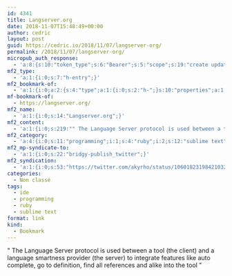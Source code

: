 ```yaml
---
id: 4341
title: Langserver.org
date: 2018-11-07T15:48:49+00:00
author: cedric
layout: post
guid: https://cedric.io/2018/11/07/langserver-org/
permalink: /2018/11/07/langserver-org/
micropub_auth_response:
  - 'a:8:{s:10:"token_type";s:6:"Bearer";s:5:"scope";s:19:"create update media";s:2:"me";s:18:"https://cedric.io/";s:9:"issued_by";s:45:"https://cedric.io/wp-json/indieauth/1.0/token";s:9:"client_id";s:21:"https://quill.p3k.io/";s:9:"issued_at";i:1540812651;s:4:"user";i:1;s:13:"last_accessed";i:1541602124;}'
mf2_type:
  - 'a:1:{i:0;s:7:"h-entry";}'
mf2_bookmark-of:
  - 'a:1:{i:0;a:2:{s:4:"type";a:1:{i:0;s:2:"h-";}s:10:"properties";a:1:{s:4:"name";a:1:{i:0;s:14:"Langserver.org";}}}}'
mf-bookmark-of:
  - https://langserver.org/
mf2_name:
  - 'a:1:{i:0;s:14:"Langserver.org";}'
mf2_content:
  - 'a:1:{i:0;s:219:"" The Language Server protocol is used between a tool (the client) and a language smartness provider (the server) to integrate features like auto complete, go to definition, find all references and alike into the tool "";}'
mf2_category:
  - 'a:4:{i:0;s:11:"programming";i:1;s:4:"ruby";i:2;s:12:"sublime text";i:3;s:3:"ide";}'
mf2_mp-syndicate-to:
  - 'a:1:{i:0;s:22:"bridgy-publish_twitter";}'
mf2_syndication:
  - 'a:1:{i:0;s:53:"https://twitter.com/akyrho/status/1060182319842103297";}'
categories:
  - Non classé
tags:
  - ide
  - programming
  - ruby
  - sublime text
format: link
kind:
  - Bookmark
---
```

" The Language Server protocol is used between a tool (the client) and a language smartness provider (the server) to integrate features like auto complete, go to definition, find all references and alike into the tool "